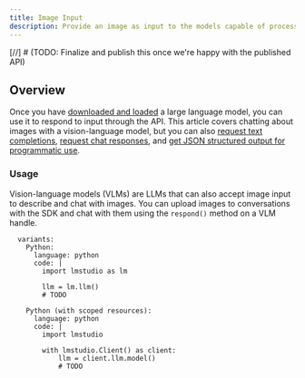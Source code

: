 ```yaml
---
title: Image Input
description: Provide an image as input to the models capable of processing images
---
```


[//] # (TODO: Finalize and publish this once we're happy with the published API)

## Overview

Once you have [downloaded and loaded](/docs/basics/index) a large language model,
you can use it to respond to input through the API. This article covers chatting about images with a vision-language model, but you can also
[request text completions](/docs/api/sdk/completion),
[request chat responses](/docs/api/sdk/chat-completion), and
[get JSON structured output for programmatic use](/docs/api/sdk/structured-response).

### Usage

Vision-language models (VLMs) are LLMs that can also accept image input
to describe and chat with images. You can upload images to conversations
with the SDK and chat with them using the `respond()` method on a VLM handle.

```lms_code_snippet
  variants:
    Python:
      language: python
      code: |
        import lmstudio as lm

        llm = lm.llm()
        # TODO

    Python (with scoped resources):
      language: python
      code: |
        import lmstudio

        with lmstudio.Client() as client:
            llm = client.llm.model()
            # TODO
```
